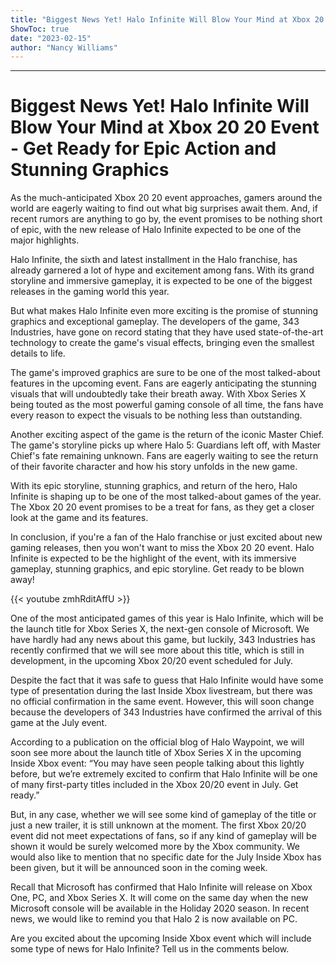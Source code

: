```yaml
---
title: "Biggest News Yet! Halo Infinite Will Blow Your Mind at Xbox 20 20 Event - Get Ready for Epic Action and Stunning Graphics"
ShowToc: true 
date: "2023-02-15"
author: "Nancy Williams"
---
```

*****
# Biggest News Yet! Halo Infinite Will Blow Your Mind at Xbox 20 20 Event - Get Ready for Epic Action and Stunning Graphics

As the much-anticipated Xbox 20 20 event approaches, gamers around the world are eagerly waiting to find out what big surprises await them. And, if recent rumors are anything to go by, the event promises to be nothing short of epic, with the new release of Halo Infinite expected to be one of the major highlights.

Halo Infinite, the sixth and latest installment in the Halo franchise, has already garnered a lot of hype and excitement among fans. With its grand storyline and immersive gameplay, it is expected to be one of the biggest releases in the gaming world this year.

But what makes Halo Infinite even more exciting is the promise of stunning graphics and exceptional gameplay. The developers of the game, 343 Industries, have gone on record stating that they have used state-of-the-art technology to create the game's visual effects, bringing even the smallest details to life.

The game's improved graphics are sure to be one of the most talked-about features in the upcoming event. Fans are eagerly anticipating the stunning visuals that will undoubtedly take their breath away. With Xbox Series X being touted as the most powerful gaming console of all time, the fans have every reason to expect the visuals to be nothing less than outstanding.

Another exciting aspect of the game is the return of the iconic Master Chief. The game's storyline picks up where Halo 5: Guardians left off, with Master Chief's fate remaining unknown. Fans are eagerly waiting to see the return of their favorite character and how his story unfolds in the new game.

With its epic storyline, stunning graphics, and return of the hero, Halo Infinite is shaping up to be one of the most talked-about games of the year. The Xbox 20 20 event promises to be a treat for fans, as they get a closer look at the game and its features.

In conclusion, if you're a fan of the Halo franchise or just excited about new gaming releases, then you won't want to miss the Xbox 20 20 event. Halo Infinite is expected to be the highlight of the event, with its immersive gameplay, stunning graphics, and epic storyline. Get ready to be blown away!

{{< youtube zmhRditAffU >}} 



One of the most anticipated games of this year is Halo Infinite, which will be the launch title for Xbox Series X, the next-gen console of Microsoft. We have hardly had any news about this game, but luckily, 343 Industries has recently confirmed that we will see more about this title, which is still in development, in the upcoming Xbox 20/20 event scheduled for July.
 
Despite the fact that it was safe to guess that Halo Infinite would have some type of presentation during the last Inside Xbox livestream, but there was no official confirmation in the same event. However, this will soon change because the developers of 343 Industries have confirmed the arrival of this game at the July event.
 
According to a publication on the official blog of Halo Waypoint, we will soon see more about the launch title of Xbox Series X in the upcoming Inside Xbox event: “You may have seen people talking about this lightly before, but we’re extremely excited to confirm that Halo Infinite will be one of many first-party titles included in the Xbox 20/20 event in July. Get ready.”
 
But, in any case, whether we will see some kind of gameplay of the title or just a new trailer, it is still unknown at the moment. The first Xbox 20/20 event did not meet expectations of fans, so if any kind of gameplay will be shown it would be surely welcomed more by the Xbox community. We would also like to mention that no specific date for the July Inside Xbox has been given, but it will be announced soon in the coming week.
 
Recall that Microsoft has confirmed that Halo Infinite will release on Xbox One, PC, and Xbox Series X. It will come on the same day when the new Microsoft console will be available in the Holiday 2020 season. In recent news, we would like to remind you that Halo 2 is now available on PC.
 
Are you excited about the upcoming Inside Xbox event which will include some type of news for Halo Infinite? Tell us in the comments below.




